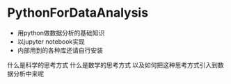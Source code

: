 # PythonForDataAnalysis
* 用python做数据分析的基础知识
* 以jupyter notebook实现
* 内部用到的各种库还请自行安装

什么是科学的思考方式
什么是数学的思考方式
以及如何把这种思考方式引入到数据分析中来呢
